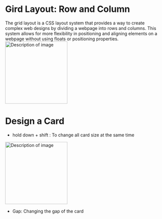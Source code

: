# Gird Layout: Row and Column
The grid layout is a CSS layout system that provides a way to create complex web designs by dividing a webpage into rows and columns. This system allows for more flexibility in positioning and aligning elements on a webpage without using floats or positioning properties.
<img src="https://github.com/user-attachments/assets/dbf2ad17-510e-4bb5-9bfc-e1f76b5abf5e" alt="Description of image" style="width: 200px; height: auto;">


# Design a Card
- hold down + shift : To change all card size at the same time
<img src="https://github.com/user-attachments/assets/e5baa30a-e27a-48a5-ae1d-d08a97e3a908" alt="Description of image" style="width: 200px; height: auto;">

- Gap: Changing the gap of the card


